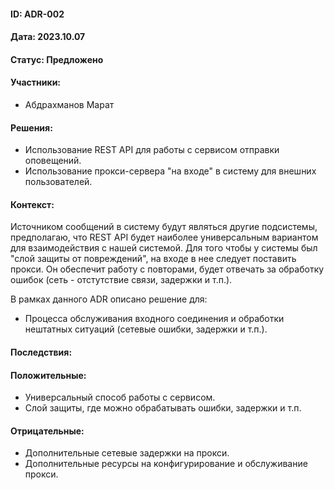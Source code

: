 #### ID: ADR-002

#### Дата: 2023.10.07

#### Статус: Предложено

#### Участники:
* Абдрахманов Марат

#### Решения:
* Использование REST API для работы с сервисом отправки оповещений.
* Использование прокси-сервера "на входе" в систему для внешних пользователей.

#### Контекст:
Источником сообщений в систему будут являться другие подсистемы, предполагаю, что REST API будет наиболее универсальным вариантом для взаимодействия с нашей системой. 
Для того чтобы у системы был "слой защиты от повреждений", на входе в нее следует поставить прокси. Он обеспечит работу с повторами, будет отвечать за обработку ошибок (сеть - отстутствие связи, задержки и т.п.).

В рамках данного ADR описано решение для:
- Процесса обслуживания входного соединения и обработки нештатных ситуаций (сетевые ошибки, задержки и т.п.).

#### Последствия:

#### Положительные:
* Универсальный способ работы с сервисом.
* Слой защиты, где можно обрабатывать ошибки, задержки и т.п.

#### Отрицательные:
* Дополнительные сетевые задержки на прокси.
* Дополнительные ресурсы на конфигурирование и обслуживание прокси.